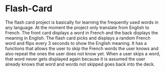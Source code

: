 # Flash-Card
The flash card project is basically for learning the frequently used words in any language.
At the moment the project only translate from English to French.
The front card displays a word in French and the back displays the meaning in English.
The flash card picks and displays a random French word and flips every 3 seconds to show the English meaning.
It has a functions that allows the user to skip the French words the user knows and also repeat the ones the user does not know yet.
When a user skips a word, that word never gets displayed again because it is assumed the user already knows that word and words not skipped goes back into the deck.
